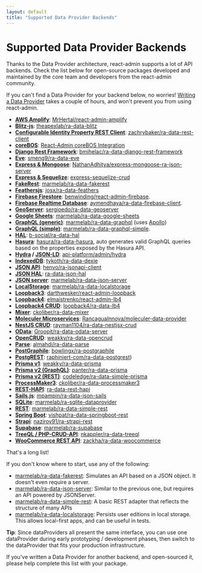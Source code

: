 ```yaml
---
layout: default
title: "Supported Data Provider Backends"
---
```


# Supported Data Provider Backends

Thanks to the Data Provider architecture, react-admin supports a lot of API backends. Check the list below for open-source packages developed and maintained by the core team and developers from the react-admin community. 

If you can't find a Data Provider for your backend below, no worries! [Writing a Data Provider](./DataProviderWriting.md) takes a couple of hours, and won't prevent you from using react-admin.

* **[AWS Amplify](https://docs.amplify.aws)**: [MrHertal/react-admin-amplify](https://github.com/MrHertal/react-admin-amplify)
* **[Blitz-js](https://blitzjs.com/docs)**: [theapexlab/ra-data-blitz](https://github.com/theapexlab/ra-data-blitz)
* **[Configurable Identity Property REST Client](https://github.com/zachrybaker/ra-data-rest-client)**: [zachrybaker/ra-data-rest-client](https://github.com/zachrybaker/ra-data-rest-client)
* **[coreBOS](https://corebos.com/)**: [React-Admin coreBOS Integration](https://github.com/coreBOS/reactadminportal)
* **[Django Rest Framework](https://www.django-rest-framework.org/)**: [bmihelac/ra-data-django-rest-framework](https://github.com/bmihelac/ra-data-django-rest-framework)
* **[Eve](https://docs.python-eve.org/en/stable/)**: [smeng9/ra-data-eve](https://github.com/smeng9/ra-data-eve)
* **[Express & Mongoose](https://github.com/NathanAdhitya/express-mongoose-ra-json-server)**: [NathanAdhitya/express-mongoose-ra-json-server](https://github.com/NathanAdhitya/express-mongoose-ra-json-server)
* **[Express & Sequelize](https://github.com/lalalilo/express-sequelize-crud)**: [express-sequelize-crud](https://github.com/lalalilo/express-sequelize-crud)
* **[FakeRest](https://github.com/marmelab/FakeRest)**: [marmelab/ra-data-fakerest](https://github.com/marmelab/react-admin/tree/master/packages/ra-data-fakerest)
* **[Feathersjs](https://www.feathersjs.com/)**: [josx/ra-data-feathers](https://github.com/josx/ra-data-feathers)
* **[Firebase Firestore](https://firebase.google.com/docs/firestore)**: [benwinding/react-admin-firebase](https://github.com/benwinding/react-admin-firebase).
* **[Firebase Realtime Database](https://firebase.google.com/docs/database)**: [aymendhaya/ra-data-firebase-client](https://github.com/aymendhaya/ra-data-firebase-client).
* **[GeoServer](http://geoserver.org/)**: [sergioedo/ra-data-geoserver](https://github.com/sergioedo/ra-data-geoserver)
* **[Google Sheets](https://www.google.com/sheets/about/)**: [marmelab/ra-data-google-sheets](https://github.com/marmelab/ra-data-google-sheets)
* **[GraphQL (generic)](https://graphql.org/)**: [marmelab/ra-data-graphql](https://github.com/marmelab/react-admin/tree/master/packages/ra-data-graphql) (uses [Apollo](https://www.apollodata.com/))
* **[GraphQL (simple)](https://graphql.org/)**: [marmelab/ra-data-graphql-simple](https://github.com/marmelab/react-admin/tree/master/packages/ra-data-graphql-simple).
* **[HAL](http://stateless.co/hal_specification.html)**: [b-social/ra-data-hal](https://github.com/b-social/ra-data-hal)
* **[Hasura](https://github.com/hasura/graphql-engine)**: [hasura/ra-data-hasura](https://github.com/hasura/ra-data-hasura), auto generates valid GraphQL queries based on the properties exposed by the Hasura API.
* **[Hydra](https://www.hydra-cg.com/) / [JSON-LD](https://json-ld.org/)**: [api-platform/admin/hydra](https://github.com/api-platform/admin/blob/master/src/hydra/dataProvider.ts)
* **[IndexedDB](https://developer.mozilla.org/en-US/docs/Web/API/IndexedDB_API)**: [tykoth/ra-data-dexie](https://github.com/tykoth/ra-data-dexie)
* **[JSON API](https://jsonapi.org/)**: [henvo/ra-jsonapi-client](https://github.com/henvo/ra-jsonapi-client)
* **[JSON HAL](https://tools.ietf.org/html/draft-kelly-json-hal-08)**: [ra-data-json-hal](https://www.npmjs.com/package/ra-data-json-hal)
* **[JSON server](https://github.com/typicode/json-server)**: [marmelab/ra-data-json-server](https://github.com/marmelab/react-admin/tree/master/packages/ra-data-json-server)
* **[LocalStorage](https://developer.mozilla.org/en-US/docs/Web/API/Window/localStorage)**: [marmelab/ra-data-localstorage](https://github.com/marmelab/react-admin/tree/master/packages/ra-data-localstorage)
* **[Loopback3](https://loopback.io/lb3)**: [darthwesker/react-admin-loopback](https://github.com/darthwesker/react-admin-loopback)
* **[Loopback4](https://loopback.io/)**: [elmaistrenko/react-admin-lb4](https://github.com/elmaistrenko/react-admin-lb4)
* **[Loopback4 CRUD](https://github.com/loopback4/loopback-component-crud)**: [loopback4/ra-data-lb4](https://github.com/loopback4/ra-data-lb4)
* **[Mixer](https://github.com/ckoliber/ra-data-mixer)**: [ckoliber/ra-data-mixer](https://github.com/ckoliber/ra-data-mixer)
* **[Moleculer Microservices](https://github.com/RancaguaInnova/moleculer-data-provider)**: [RancaguaInnova/moleculer-data-provider](https://github.com/RancaguaInnova/moleculer-data-provider)
* **[NestJS CRUD](https://github.com/nestjsx/crud)**: [rayman1104/ra-data-nestjsx-crud](https://github.com/rayman1104/ra-data-nestjsx-crud)
* **[OData](https://www.odata.org/)**: [Groopit/ra-data-odata-server](https://github.com/Groopit/ra-data-odata-server)
* **[OpenCRUD](https://www.opencrud.org/)**: [weakky/ra-data-opencrud](https://github.com/Weakky/ra-data-opencrud)
* **[Parse](https://parseplatform.org/)**: [almahdi/ra-data-parse](https://github.com/almahdi/ra-data-parse)
* **[PostGraphile](https://www.graphile.org/postgraphile/)**: [bowlingx/ra-postgraphile](https://github.com/BowlingX/ra-postgraphile)
* **[PostgREST](https://postgrest.org/)**: [raphiniert-com/ra-data-postgrest](https://github.com/raphiniert-com/ra-data-postgrest))
* **[Prisma v1](https://v1.prisma.io/docs/1.34)**: [weakky/ra-data-prisma](https://github.com/weakky/ra-data-prisma)
* **[Prisma v2 (GraphQL)](https://www.prisma.io/)**: [panter/ra-data-prisma](https://github.com/panter/ra-data-prisma)
* **[Prisma v2 (REST)](https://www.npmjs.com/package/ra-data-simple-prisma)**: [codeledge/ra-data-simple-prisma](https://github.com/codeledge/ra-data-simple-prisma)
* **[ProcessMaker3](https://www.processmaker.com/)**: [ckoliber/ra-data-processmaker3](https://github.com/ckoliber/ra-data-processmaker3)
* **[REST-HAPI](https://github.com/JKHeadley/rest-hapi)**: [ra-data-rest-hapi](https://github.com/mkg20001/ra-data-rest-hapi)
* **[Sails.js](https://sailsjs.com/)**: [mpampin/ra-data-json-sails](https://github.com/mpampin/ra-data-json-sails)
* **[SQLite](https://www.sqlite.org/index.html)**: [marmelab/ra-sqlite-dataprovider](https://github.com/marmelab/ra-sqlite-dataprovider)
* **[REST](https://en.wikipedia.org/wiki/Representational_state_transfer)**: [marmelab/ra-data-simple-rest](https://github.com/marmelab/react-admin/tree/master/packages/ra-data-simple-rest)
* **[Spring Boot](https://spring.io/projects/spring-boot)**: [vishpat/ra-data-springboot-rest](https://github.com/vishpat/ra-data-springboot-rest) 
* **[Strapi](https://strapi.io/)**: [nazirov91/ra-strapi-rest](https://github.com/nazirov91/ra-strapi-rest)
* **[Supabase](https://supabase.io/)**: [marmelab/ra-supabase](https://github.com/marmelab/ra-supabase)
* **[TreeQL / PHP-CRUD-API](https://treeql.org/)**: [nkappler/ra-data-treeql](https://github.com/nkappler/ra-data-treeql)
* **[WooCommerce REST API](https://woocommerce.github.io/woocommerce-rest-api-docs)**: [zackha/ra-data-woocommerce](https://github.com/zackha/ra-data-woocommerce)

That's a long list! 

If you don't know where to start, use any of the following:

* [marmelab/ra-data-fakerest](https://github.com/marmelab/react-admin/tree/master/packages/ra-data-fakerest): Simulates an API based on a JSON object. It doesn't even require a server.
* [marmelab/ra-data-json-server](https://github.com/marmelab/react-admin/tree/master/packages/ra-data-json-server): Similar to the previous one, but requires an API powered by JSONServer.
* [marmelab/ra-data-simple-rest](https://github.com/marmelab/react-admin/tree/master/packages/ra-data-simple-rest): A basic REST adapter that reflects the structure of many APIs
* [marmelab/ra-data-localstorage](https://github.com/marmelab/react-admin/tree/master/packages/ra-data-localstorage): Persists user editions in local storage. This allows local-first apps, and can be useful in tests.

**Tip**: Since dataProviders all present the same interface, you can use one dataProvider during early prototyping / development phases, then switch to the dataProvider that fits your production infrastructure.

If you've written a Data Provider for another backend, and open-sourced it, please help complete this list with your package.
